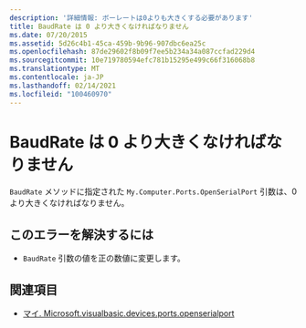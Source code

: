 ```yaml
---
description: '詳細情報: ボーレートは0よりも大きくする必要があります'
title: BaudRate は 0 より大きくなければなりません
ms.date: 07/20/2015
ms.assetid: 5d26c4b1-45ca-459b-9b96-907dbc6ea25c
ms.openlocfilehash: 87de29602f8b09f7ee5b234a34a087ccfad229d4
ms.sourcegitcommit: 10e719780594efc781b15295e499c66f316068b8
ms.translationtype: MT
ms.contentlocale: ja-JP
ms.lasthandoff: 02/14/2021
ms.locfileid: "100460970"
---
```

# <a name="baudrate-must-be-greater-than-0"></a>BaudRate は 0 より大きくなければなりません

`BaudRate` メソッドに指定された `My.Computer.Ports.OpenSerialPort` 引数は、0 より大きくなければなりません。  
  
## <a name="to-correct-this-error"></a>このエラーを解決するには  
  
- `BaudRate` 引数の値を正の数値に変更します。  
  
## <a name="see-also"></a>関連項目

- [マイ. Microsoft.visualbasic.devices.ports.openserialport](xref:Microsoft.VisualBasic.Devices.Ports.OpenSerialPort%2A)
